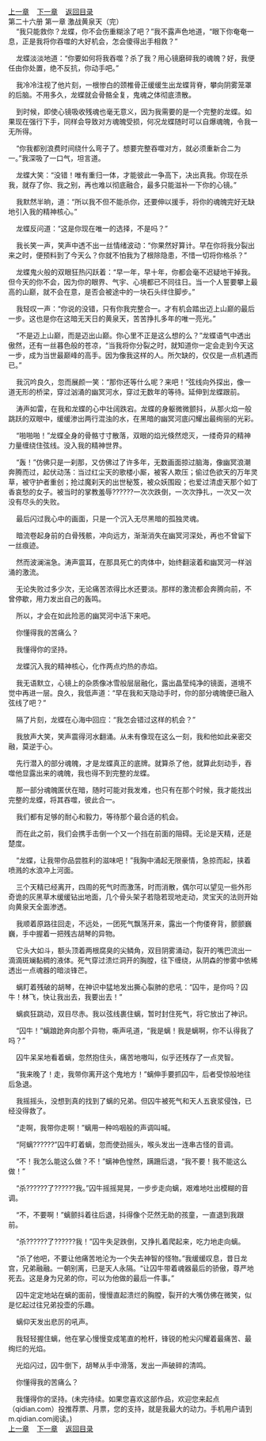 
[上一章](https://github.com/xiaominghe2014/spider_book/blob/master/book/知北游/第393章.md)&nbsp;&nbsp;&nbsp;&nbsp;[下一章](https://github.com/xiaominghe2014/spider_book/blob/master/book/知北游/第395章.md)&nbsp;&nbsp;&nbsp;&nbsp;[返回目录](https://github.com/xiaominghe2014/spider_book/blob/master/book/知北游/README.md)
<br /> 第二十六册 第一章 激战黄泉天（完）<br />
        “我只能救你？龙蝶，你不会伤重糊涂了吧？”我不露声色地道，“眼下你奄奄一息，正是我将你吞噬的大好机会，怎会傻得出手相救？”

    龙蝶淡淡地道：“你要如何将我吞噬？杀了我？用心镜磨碎我的魂魄？好，我便任由你处置，绝不反抗，你动手吧。”

    我冷冷注视了他片刻，一根惨白的颈椎骨正缓缓生出龙蝶背脊，攀向阴雾笼罩的后脑。不用多久，龙蝶就会骨骼全复，鬼魂之体彻底溃散。

    到时候，即使心镜吸收残魂也毫无意义，因为我需要的是一个完整的龙蝶。如果现在强行下手，同样会导致对方魂魄受损，何况龙蝶随时可以自爆魂魄，令我一无所得。

    “你我都别浪费时间绕什么弯子了。想要完整吞噬对方，就必须重新合二为一。”我深吸了一口气，坦言道。

    龙蝶大笑：“没错！唯有重归一体，才能彼此一争高下，决出真我。你现在杀我，就存了你、我之别，再也难以彻底融合，最多只能滋补一下你的心镜。”

    我默然半晌，道：“所以我不但不能杀你，还要伸以援手，将你的魂魄完好无缺地引入我的精神核心。”

    龙蝶反问道：“这是你现在唯一的选择，不是吗？”

    我长笑一声，笑声中透不出一丝情绪波动：“你果然好算计。早在你将我分裂出来之时，便预料到了今天么？你就不怕我为了根除隐患，不惜一切将你格杀？”

    龙蝶鬼火般的双眼狂热闪跃着：“早一年，早十年，你都会毫不迟疑地干掉我。但今天的你不会，因为你的眼界、气宇、心境都已不同往日。当一个人誓要攀上最高的山巅，就不会在意，是否会被途中的一块石头绊住脚步。”

    我轻叹一声：“你说的没错，只有你我完整合一。才有机会踏出迈上山巅的最后一步。这也是你在这暗无天日的黄泉天，苦苦挣扎多年的唯一亮光。”

    “不是迈上山巅，而是迈出山巅。你心里不正是这么想的么？”龙蝶语气中透出傲然，还有一丝暮色般的苍凉，“当我将你分裂之时，就知道你一定会走到今天这一步，成为当世最巅峰的高手。因为像我这样的人。所欠缺的，仅仅是一点机遇而已。”

    我沉吟良久，忽而展颜一笑：“那你还等什么呢？来吧！”弦线向外探出，像一道无形的桥梁，穿过汹涌的幽冥河水，穿过无数年的等待。延伸到龙蝶跟前。

    涛声如雷，在我和龙蝶的心中壮阔跌宕。龙蝶的身躯微微颤抖，从那火焰一般跳跃的双眼中，缓缓渗出两行混浊的水，在黑暗的幽冥河底闪耀出最绚丽的光彩。

    “啪啪啪！”龙蝶全身的骨骼寸寸散落，双眼的焰光倏然熄灭，一缕奇异的精神力量缠绕住弦线。没入我的精神世界。

    “轰！”仿佛只是一刹那，又仿佛过了许多年，无数画面掠过脑海，像幽冥浪潮奔腾而过，起伏动荡：当过红尘天的歌楼小厮，被客人欺压；偷过色欲天的万年灵草，被守护者重创；抢过魔刹天的出世秘笈，被众妖围殴；也爱过清虚天那个如丁香哀愁的女子。被当时的掌教羞辱??????一次次跌倒，一次次挣扎，一次又一次没有尽头的失败。

    最后闪过我心中的画面，只是一个沉入无尽黑暗的孤独灵魂。

    暗流卷起身前的白骨残骸，冲向远方，渐渐消失在幽冥河深处，再也不曾留下一丝痕迹。

    然而波澜湍急。涛声震耳，在那具死亡的肉体中，始终翻滚着和幽冥河一样汹涌的激流。

    无论失败过多少次，无论痛苦浓得比水还要淡。那样的激流都会奔腾向前，不曾停歇，用力发出自己的轰鸣。

    所以，才会在如此险恶的幽冥河中活下来吧。

    你懂得我的苦痛么？

    我懂得你的坚持。

    龙蝶沉入我的精神核心，化作两点灼热的赤焰。

    我无语默立，心镜上的杂质像冰雪般层层融化，露出晶莹纯净的镜面，道境不觉中再进一层。良久，我低声道：“早在我和天隐动手时，你的部分魂魄便已融入弦线了吧？”

    隔了片刻，龙蝶在心海中回应：“我怎会错过这样的机会？”

    我放声大笑，笑声震得河水翻涌。从未有像现在这么一刻，我和他如此亲密交融，莫逆于心。

    先行潜入的部分魂魄，才是龙蝶真正的底牌。就算杀了他，就算此刻动手，吞噬他显露出来的魂魄，我也得不到完整的龙蝶。

    那一部分魂魄匿伏在暗，随时可能对我发难，也只有在那个时候，我才能找出完整的龙蝶，将其吞噬，彼此合一。

    我们都有足够的耐心和毅力，等待那个最合适的机会。

    而在此之前，我们会携手击倒一个又一个挡在前面的阻碍。无论是天精，还是楚度。

    “龙蝶，让我带你品尝胜利的滋味吧！”我胸中涌起无限豪情，急掠而起，挟着喷溅的水浪冲上河面。

    三个天精已经离开，四周的死气时而激荡，时而消散，偶尔可以望见一些外形奇诡的灰黑草木缓缓钻出地面，几个骨头架子若隐若现地走动，灵宝天的法则开始向黄泉天全面渗透。

    我顺着原路往回走，不远处，一团死气飘荡开来，露出一个佝偻脊背，颤颤巍巍，手中握着一把残古胡琴的异物。

    它头大如斗，额头顶着两根腐臭的尖鳞角，双目阴雾涌动，裂开的嘴巴流出一滴滴斑斓黏稠的液体。死气穿过溃烂洞开的胸膛，往下缠绕，从阴森的惨雾中依稀透出一点魂器的暗淡锋芒。

    螭盯着残破的胡琴，在神识中猛地发出撕心裂肺的悲吼：“囚牛，是你吗？囚牛！林飞，快让我出去，我要出去！”

    螭疯狂跳动，双目尽赤。我以弦线裹住螭，暂时封住死气，将它放出了神识。

    “囚牛！”螭踉跄奔向那个异物，嘶声吼道，“我是螭！我是螭啊，你不认得我了吗？”

    囚牛呆呆地看着螭，忽然抱住头，痛苦地嗷叫，似乎还残存了一点灵智。

    “我来晚了！走，我带你离开这个鬼地方！”螭伸手要抓囚牛，后者受惊般地往后急退。

    我摇摇头，没想到真的找到了螭的兄弟。但囚牛被死气和天人五衰浆侵蚀，已经没得救了。

    “走啊，我带你走啊！”螭用一种呜咽般的声调叫喊。

    “阿螭??????”囚牛盯着螭，忽而使劲摇头，喉头发出一连串古怪的音调。

    “不！我怎么能这么做？不！”螭神色惶然，蹒跚后退，“我不要！我不能这么做！”

    “杀??????了??????我。”囚牛摇摇晃晃，一步步走向螭，艰难地吐出模糊的音调。

    “不，不要啊！”螭颤抖着往后退，抖得像个茫然无助的孩童，一直退到我跟前。

    “杀??????了??????我！”囚牛失足跌倒，又挣扎着爬起来，吃力地走向螭。

    “杀了他吧，不要让他痛苦地沦为一个失去神智的怪物。”我缓缓叹息，昔日龙宫，兄弟融融。一朝别离，已是天人永隔。“让囚牛带着魂器最后的骄傲，尊严地死去。这是身为兄弟的你，可以为他做的最后一件事。”

    囚牛定定地站在螭的面前，慢慢直起溃烂的胸膛，裂开的大嘴仿佛在微笑，似是忆起过往兄弟投壶的乐趣。

    螭仰天发出悲厉的吼声。

    我轻轻握住螭，他在掌心慢慢变成笔直的枪杆，锋锐的枪尖闪耀着最痛苦、最绚烂的光焰。

    光焰闪过，囚牛倒下，胡琴从手中滑落，发出一声破碎的清鸣。

    你懂得我的苦痛么？

    我懂得你的坚持。(未完待续。如果您喜欢这部作品，欢迎您来起点（qidian.com）投推荐票、月票，您的支持，就是我最大的动力。手机用户请到m.qidian.com阅读。)
  <br />
[上一章](https://github.com/xiaominghe2014/spider_book/blob/master/book/知北游/第393章.md)&nbsp;&nbsp;&nbsp;&nbsp;[下一章](https://github.com/xiaominghe2014/spider_book/blob/master/book/知北游/第395章.md)&nbsp;&nbsp;&nbsp;&nbsp;[返回目录](https://github.com/xiaominghe2014/spider_book/blob/master/book/知北游/README.md)
